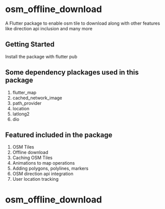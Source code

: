 # osm_offline_download

A Flutter package to enable osm tile to download along with other features like direction api inclusion and many more


## Getting Started

Install the package with flutter pub

## Some dependency plackages used in this package
1. flutter_map
2. cached_network_image
3. path_provider
4. location
5. latlong2
6. dio


## Featured included in the package
1. OSM Tiles
2. Offline download
3. Caching OSM Tiles
4. Animations to map operations
5. Adding polygons, polylines, markers
6. OSM direction api integration
7. User location tracking



# osm_offline_download
